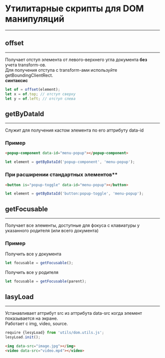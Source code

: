 # Утилитарные скрипты для DOM манипуляций
___

## offset
___
Получает отступ элемента от левого-верхнего угла документа **без** учета transform-ов.  
Для получения отступа с transform-ами используйте getBoundingClientRect.  
**синтаксис**
```javaScript
let of = offset(element);
let x = of.top; // отступ сверху
let y = of.left; // отступ слева
```
## getByDataId
___
Служит для получения кастом элемента по его аттрибуту data-id  
### Пример
```html
<popup-component data-id="menu-popup"></popup-component>
```
```javaScript
let element = getByDataId('popup-component', 'menu-popup');
```
### При расширении стандартных элементов**
```html
<button is="popup-toggle" data-id="menu-popup"></button>
```
```javaScript
let element = getByDataId('button:popup-toggle', 'menu-popup');
```  
## getFocusable
___
Получает все элементы, доступные для фокуса с клавиатуры у указанного родителя (или всего документа)  
### Пример  
Получить все у документа  
```javaScript
let focusable = getFocusable();
```
Получить все у родителя  
```javaScript
let focusable = getFocusable(parent);
```
## lasyLoad
___
Устанавливает аттрибут src из аттрибута data-src когда элемент показывается на экране.  
Работает с img, video, source.  
```javaScript
require {lesyLoad} from 'utils/dom.utils.js';
lesyLoad.init();
```
```html
<img data-src="image.jpg"></img>
<video data-src="video.mp4"></video>
```